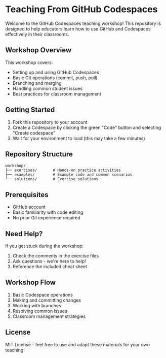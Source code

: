 # Teaching From GitHub Codespaces
Welcome to the GitHub Codespaces teaching workshop! This repository is designed to help educators learn how to use GitHub and Codespaces effectively in their classrooms.

## Workshop Overview
This workshop covers:
- Setting up and using GitHub Codespaces
- Basic Git operations (commit, push, pull)
- Branching and merging
- Handling common student issues
- Best practices for classroom management

## Getting Started
1. Fork this repository to your account
2. Create a Codespace by clicking the green "Code" button and selecting "Create codespace"
3. Wait for your environment to load (this may take a few minutes)

## Repository Structure
```
workshop/
├── exercises/       # Hands-on practice activities
├── examples/        # Example code and common scenarios
└── solutions/       # Exercise solutions
```

## Prerequisites
- GitHub account
- Basic familiarity with code editing
- No prior Git experience required

## Need Help?
If you get stuck during the workshop:
1. Check the comments in the exercise files
2. Ask questions - we're here to help!
3. Reference the included cheat sheet

## Workshop Flow
1. Basic Codespace operations
2. Making and committing changes
3. Working with branches
4. Resolving common issues
5. Classroom management strategies

## License
MIT License - feel free to use and adapt these materials for your own teaching!
